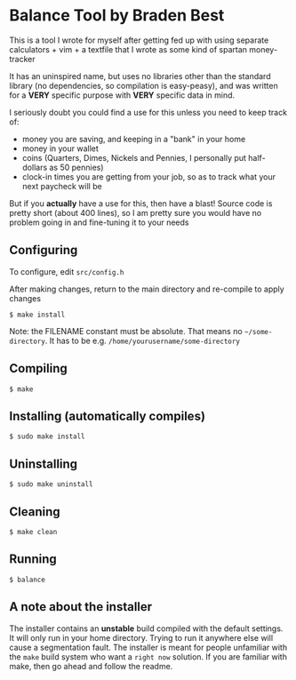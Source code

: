 # Balance Tool by Braden Best

This is a tool I wrote for myself after getting fed up with using separate calculators + vim + a textfile that I wrote as some kind of spartan money-tracker

It has an uninspired name, but uses no libraries other than the standard library (no dependencies, so compilation is easy-peasy), and was written for a **VERY** specific purpose with **VERY** specific data in mind.

I seriously doubt you could find a use for this unless you need to keep track of:

* money you are saving, and keeping in a "bank" in your home
* money in your wallet
* coins (Quarters, Dimes, Nickels and Pennies, I personally put half-dollars as 50 pennies)
* clock-in times you are getting from your job, so as to track what your next paycheck will be

But if you **actually** have a use for this, then have a blast! Source code is pretty short (about 400 lines), so I am pretty sure you would have no problem going in and fine-tuning it to your needs

## Configuring

To configure, edit `src/config.h`

After making changes, return to the main directory and re-compile to apply changes

    $ make install
    
Note: the FILENAME constant must be absolute. That means no `~/some-directory`. It has to be e.g. `/home/yourusername/some-directory`

## Compiling

    $ make

## Installing (automatically compiles)

    $ sudo make install

## Uninstalling

    $ sudo make uninstall

## Cleaning

    $ make clean

## Running

    $ balance

## A note about the installer

The installer contains an **unstable** build compiled with the default settings. It will only run in your home directory. Trying to run it anywhere else will cause a segmentation fault. The installer is meant for people unfamiliar with the `make` build system who want a `right now` solution. If you are familiar with make, then go ahead and follow the readme.
